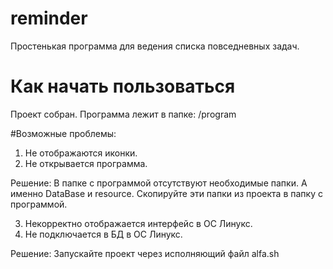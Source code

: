 # reminder

Простенькая программа для ведения списка повседневных задач. 

# Как начать пользоваться

Проект собран. 
Программа лежит в папке: /program

#Возможные проблемы:
1. Не отображаются иконки.
2. Не открывается программа.

Решение: В папке с программой отсутствуют необходимые папки. А именно DataBase и resource.
         Скопируйте эти папки из проекта в папку с программой.
         
3. Некорректно отображается интерфейс в ОС Линукс.
4. Не подключается в БД в ОС Линукс.

Решение: Запускайте проект через исполняющий файл alfa.sh
